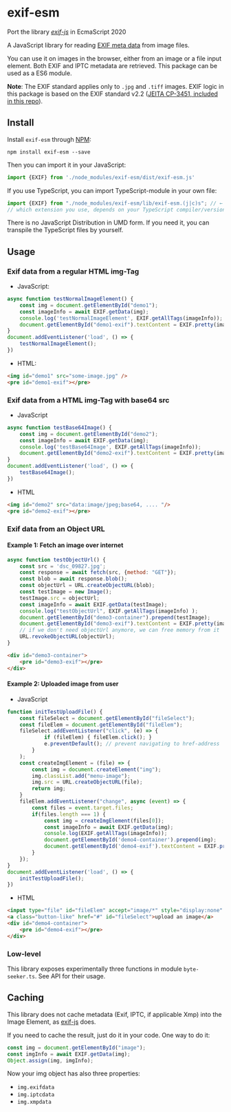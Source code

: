 # exif-esm

Port the library [*exif-js*](https://github.com/exif-js/exif-js) in EcmaScript 2020

A JavaScript library for reading [EXIF meta data](https://en.wikipedia.org/wiki/Exchangeable_image_file_format) from image files.

You can use it on images in the browser, either from an image or a file input element. 
Both EXIF and IPTC metadata are retrieved.
This package can be used as a ES6 module.


**Note**: The EXIF standard applies only to `.jpg` and `.tiff` images. 
EXIF logic in this package is based on the EXIF standard v2.2 ([JEITA CP-3451, included in this repo](/specification/Exif2-2.pdf)).

## Install

Install `exif-esm` through [NPM](https://www.npmjs.com/#getting-started):

```shell
npm install exif-esm --save
```
 

Then you can import it in your JavaScript:

```javascript
import {EXIF} from './node_modules/exif-esm/dist/exif-esm.js'
```

If you use TypeScript, you can import TypeScript-module in your own file:

```typescript
import {EXIF} from "./node_modules/exif-esm/lib/exif-esm.(j|c)s"; // ← 
// which extension you use, depends on your TypeScript compiler/version etc.
```

There is no JavaScript Distribution in UMD form. 
If you need it, you can transpile the TypeScript files by yourself. 

## Usage

### Exif data from a regular HTML img-Tag

* JavaScript:

```javascript
async function testNormalImageElement() {
    const img = document.getElementById("demo1");
    const imageInfo = await EXIF.getData(img);
    console.log('testNormalImageElement', EXIF.getAllTags(imageInfo));
    document.getElementById("demo1-exif").textContent = EXIF.pretty(imageInfo);
}
document.addEventListener('load', () => {
    testNormalImageElement();
})
```

* HTML:
 
```html
<img id="demo1" src="some-image.jpg" />
<pre id="demo1-exif"></pre>
```

### Exif data from a HTML img-Tag with base64 src

* JavaScript

```javascript
async function testBase64Image() {
    const img = document.getElementById("demo2");
    const imageInfo = await EXIF.getData(img);
    console.log('testBase64Image', EXIF.getAllTags(imageInfo));
    document.getElementById("demo2-exif").textContent = EXIF.pretty(imageInfo);
}
document.addEventListener('load', () => {
    testBase64Image();
})
```

* HTML

```html
<img id="demo2" src="data:image/jpeg;base64, .... "/>
<pre id="demo2-exif"></pre>
```

### Exif data from an Object URL

#### Example 1: Fetch an image over internet

```javascript
async function testObjectUrl() {
    const src = 'dsc_09827.jpg';
    const response = await fetch(src, {method: "GET"});
    const blob = await response.blob();
    const objectUrl = URL.createObjectURL(blob);
    const testImage = new Image();
    testImage.src = objectUrl;
    const imageInfo = await EXIF.getData(testImage);
    console.log("testObjectUrl", EXIF.getAllTags(imageInfo) );
    document.getElementById("demo3-container").prepend(testImage);
    document.getElementById("demo3-exif").textContent = EXIF.pretty(imageInfo);
    // if we don't need objectUrl anymore, we can free memory from it
    URL.revokeObjectURL(objectUrl);
}
```

```html
<div id="demo3-container">
    <pre id="demo3-exif"></pre>
</div>
```

#### Example 2: Uploaded image from user

* JavaScript

```javascript
function initTestUploadFile() {
    const fileSelect = document.getElementById("fileSelect");
    const fileElem = document.getElementById("fileElem");
    fileSelect.addEventListener("click", (e) => {
            if (fileElem) { fileElem.click(); }
            e.preventDefault(); // prevent navigating to href-address
        }
    );
    const createImgElement = (file) => {
        const img = document.createElement("img");
        img.classList.add("menu-image");
        img.src = URL.createObjectURL(file);
        return img;
    }
    fileElem.addEventListener("change", async (event) => {
        const files = event.target.files;
        if(files.length === 1) {
            const img = createImgElement(files[0]);
            const imageInfo = await EXIF.getData(img);
            console.log(EXIF.getAllTags(imageInfo));
            document.getElementById('demo4-container').prepend(img);
            document.getElementById('demo4-exif').textContent = EXIF.pretty(imageInfo)
        }
    });
}
document.addEventListener('load', () => {
    initTestUploadFile();
})
```

* HTML

```html
<input type="file" id="fileElem" accept="image/*" style="display:none" />
<a class="button-like" href="#" id="fileSelect">upload an image</a>
<div id="demo4-container">
    <pre id="demo4-exif"></pre>
</div>
```

### Low-level

This library exposes experimentally three functions in module `byte-seeker.ts`.
See API for their usage.

## Caching


This library does not cache metadata (Exif, IPTC, if applicable Xmp) into the Image Element,
as [exif-js](https://github.com/exif-js/exif-js) does.

If you need to cache the result, just do it in your code. One way to do it:

```javascript
const img = document.getElementById("image");
const imgInfo = await EXIF.getData(img);
Object.assign(img, imgInfo); 
```

Now your img object has also three properties:

* `img.exifdata`
* `img.iptcdata`
* `img.xmpdata`


